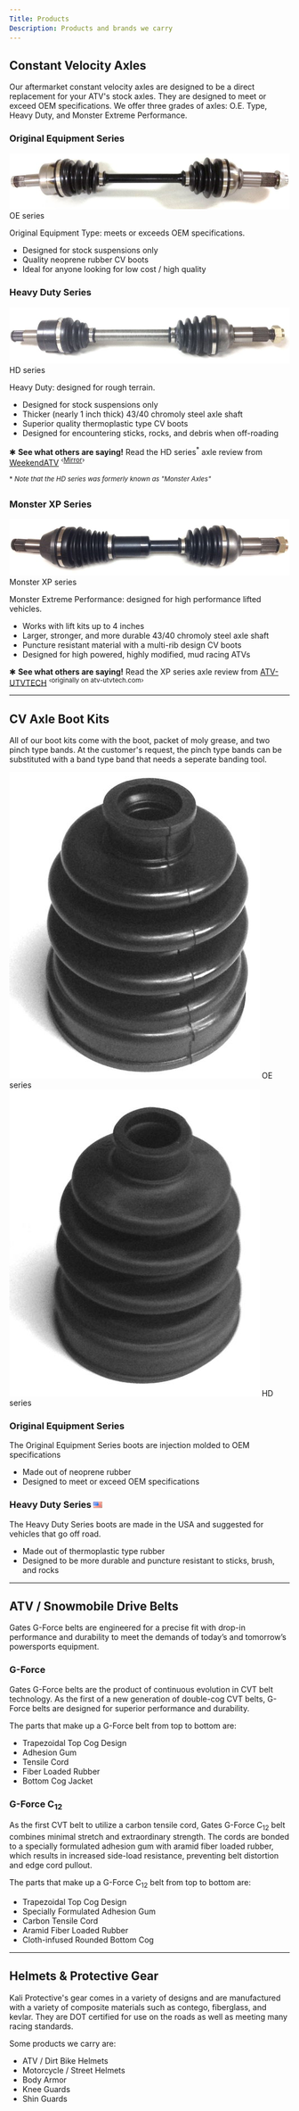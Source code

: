 ```yaml
---
Title: Products
Description: Products and brands we carry
---
```


## Constant Velocity Axles

<a name="axles"></a>
Our aftermarket constant velocity axles are designed to be a direct replacement for your ATV's stock axles. They are designed to meet or exceed OEM specifications. We offer three grades of axles: O.E. Type, Heavy Duty, and Monster Extreme Performance.


### Original Equipment Series
<!-- axle_oe.jpg = YA-8-300 -->
<div class="img-container pull-right">
    <img class="img-responsive img-rounded img-thumb" src="img/axles/axle_oe.jpg">
    <span class="caption">OE series</span>
</div>


Original Equipment Type: meets or exceeds OEM specifications.

* Designed for stock suspensions only
* Quality neoprene rubber CV boots
* Ideal for anyone looking for low cost / high quality

### Heavy Duty Series

<!-- axle_hd.jpg = B110 -->
<div class="img-container pull-right">
    <img class="img-responsive img-rounded img-thumb" src="img/axles/axle_hd.jpg">
    <span class="caption">HD series</span>
</div>


Heavy Duty: designed for rough terrain.

* Designed for stock suspensions only
* Thicker (nearly 1 inch thick) 43/40 chromoly steel axle shaft
* Superior quality thermoplastic type CV boots
* Designed for encountering sticks, rocks, and debris when off-roading

&#10033; **See what others are saying!** Read the HD series<sup>&#42;</sup> axle review from [WeekendATV](http://weekendatv.com/2011/12/review-monster-axles/) <sup>&lsaquo;[Mirror](./?p=review-weekendatv)&rsaquo;</sup> 

<sup>&#42; *Note that the HD series was formerly known as "Monster Axles"*</sup>

### Monster XP Series

<!-- axle_xp.jpg = XB-110 -->
<div class="img-container pull-right">
    <img class="img-responsive img-rounded img-thumb" src="img/axles/axle_xp.jpg">
    <span class="caption">Monster XP series</span>
</div>


Monster Extreme Performance: designed for high performance lifted vehicles. <!-- TODO: To see the benefits and technology [click here](./?p=products-xp-series). -->

* Works with lift kits up to 4 inches
* Larger, stronger, and more durable 43/40 chromoly steel axle shaft
* Puncture resistant material with a multi-rib design CV boots
* Designed for high powered, highly modified, mud racing ATVs

&#10033; **See what others are saying!** Read the XP series axle review from [ATV-UTVTECH](./?p=review-atv-utvtech) <sup>&lsaquo;originally on atv-utvtech.com&rsaquo;</sup>

---

## CV Axle Boot Kits

All of our boot kits come with the boot, packet of moly grease, and two pinch type bands. At the customer's request, the pinch type bands can be substituted with a band type band that needs a seperate banding tool.

<div class="img-container pull-right">
    <img class="img-responsive img-rounded img-thumb" src="img/boots/boot_oe.jpg">
    <span class="caption">OE series</span>
</div>

<div class="img-container pull-right">
    <img class="img-responsive img-rounded img-thumb" src="img/boots/boot_hd.jpg">
    <span class="caption">HD series</span>
</div>


### Original Equipment Series

The Original Equipment Series boots are injection molded to OEM specifications

* Made out of neoprene rubber
* Designed to meet or exceed OEM specifications

### Heavy Duty Series ![Made in the U.S.A.](img/icons/us.png)

The Heavy Duty Series boots are made in the USA and suggested for vehicles that go off road.

* Made out of thermoplastic type rubber
* Designed to be more durable and puncture resistant to sticks, brush, and rocks

---

## ATV / Snowmobile Drive Belts

<a name="gates"></a>
Gates G-Force belts are engineered for a precise fit with drop-in performance and durability to meet the demands of today’s and tomorrow’s powersports equipment.

### G-Force

Gates G-Force belts are the product of continuous evolution in CVT belt technology. As the first of a new generation of double-cog CVT belts, G-Force belts are designed for superior performance and durability.

The parts that make up a G-Force belt from top to bottom are:

* Trapezoidal Top Cog Design
* Adhesion Gum
* Tensile Cord
* Fiber Loaded Rubber
* Bottom Cog Jacket

### G-Force C<sub>12</sub>

As the first CVT belt to utilize a carbon tensile cord, Gates G-Force C<sub>12</sub> belt combines minimal stretch and extraordinary strength. The cords are bonded to a specially formulated adhesion gum with aramid fiber loaded rubber, which results in increased side-load resistance, preventing belt distortion and edge cord pullout.

The parts that make up a G-Force C<sub>12</sub> belt from top to bottom are:

* Trapezoidal Top Cog Design
* Specially Formulated Adhesion Gum
* Carbon Tensile Cord
* Aramid Fiber Loaded Rubber
* Cloth-infused Rounded Bottom Cog

---

## Helmets &amp; Protective Gear

Kali Protective's gear comes in a variety of designs and are manufactured with a variety of composite materials such as contego, fiberglass, and kevlar. They are DOT certified for use on the roads as well as meeting many racing standards.

Some products we carry are:

* ATV / Dirt Bike Helmets
* Motorcycle / Street Helmets
* Body Armor
* Knee Guards
* Shin Guards
